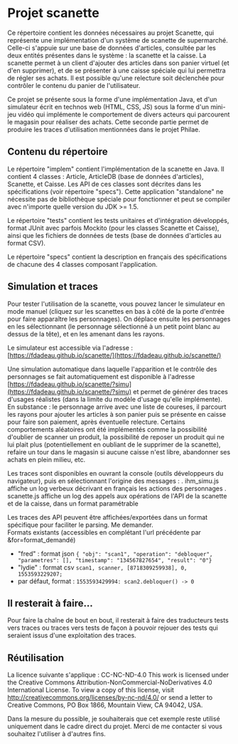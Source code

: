 # Projet scanette 

Ce répertoire contient les données nécessaires au projet Scanette, qui représente une implémentation d'un système de scanette de supermarché. Celle-ci s'appuie sur une base de données d'articles, consultée par les deux entités présentes dans le système : la scanette et la caisse. La scanette permet à un client d'ajouter des articles dans son panier virtuel (et d'en supprimer), et de se présenter à une caisse spéciale qui lui permettra de régler ses achats. Il est possible qu'une relecture soit déclenchée pour contrôler le contenu du panier de l'utilisateur. 

Ce projet se présente sous la forme d'une implémentation Java, et d'un simulateur écrit en technos web (HTML, CSS, JS) sous la forme d'un mini-jeu vidéo qui implémente le comportement de divers acteurs qui parcourent le magasin pour réaliser des achats. Cette seconde partie permet de produire les traces d'utilisation mentionnées dans le projet Philae. 

## Contenu du répertoire 

Le répertoire "implem" contient l'implémentation de la scanette en Java. Il contient 4 classes : Article, ArticleDB (base de données d'articles), Scanette, et Caisse. Les API de ces classes sont décrites dans les spécifications (voir répertoire "specs"). Cette application "standalone" ne nécessite pas de bibliothèque spéciale pour fonctionner et peut se compiler avec n'importe quelle version du JDK >= 1.5.

Le répertoire "tests" contient les tests unitaires et d'intégration développés, format JUnit avec parfois Mockito (pour les classes Scanette et Caisse), ainsi que les fichiers de données de tests (base de données d'articles au format CSV). 

Le répertoire "specs" contient la description en français des spécifications de chacune des 4 classes composant l'application.


## Simulation et traces

Pour tester l'utilisation de la scanette, vous pouvez lancer le simulateur en mode manuel (cliquez sur les scanettes en bas à côté de la porte d'entrée pour faire apparaître les personnages). On déplace ensuite les personnages en les sélectionnant (le personnage sélectionné à un petit point blanc au dessus de la tête), et en les amenant dans les rayons. 

Le simulateur est accessible via l'adresse : [https://fdadeau.github.io/scanette/](https://fdadeau.github.io/scanette/)

Une simulation automatique dans laquelle l'apparition et le contrôle des personnages se fait automatiquement est disponible à l'adresse [https://fdadeau.github.io/scanette/?simu](https://fdadeau.github.io/scanette/?simu) et permet de générer des traces d'usages réalistes (dans la limite du modèle d'usage qu'elle implémente). En substance : le personnage arrive avec une liste de coureses, il parcourt les rayons pour ajouter les articles à son panier puis se présente en caisse pour faire son paiement, après éventuelle relecture. Certains comportements aléatoires ont été implémentés comme la possibilité d'oublier de scanner un produit, la possibilité de reposer un produit qui ne lui plait plus (potentiellement en oubliant de le supprimer de la scanette), refaire un tour dans le magasin si aucune caisse n'est libre, abandonner ses achats en plein milieu, etc. 

Les traces sont disponibles en ouvrant la console (outils développeurs du navigateur), puis en sélectionnant l'origine des messages :
. ihm_simu.js affiche un log verbeux décrivant en français les actions des personnages
. scanette.js affiche un log des appels aux opérations de l'API de la scanette et de la caisse, dans un format paramétrable

Les traces des API peuvent être affichées/exportées dans un format spécifique pour faciliter le parsing. Me demander.  
Formats existants (accessibles en complétant l'url précédente par &for=format_demandé)
- "fred" : format json `{ "obj": "scan1", "operation": "debloquer", "parametres": [], "timestamp": "134567827654", "result": "0"}`
- "lydie" : format csv `scan1, scanner, [8718309259938], 0, 1553593229207;`
- par défaut, format : `1553593429994: scan2.debloquer() -> 0`


## Il resterait à faire...

Pour faire la chaîne de bout en bout, il resterait à faire des traducteurs tests vers traces ou traces vers tests de façon à pouvoir rejouer des tests qui seraient issus d'une exploitation des traces. 


## Réutilisation 

La licence suivante s'applique : CC-NC-ND-4.0
This work is licensed under the Creative Commons Attribution-NonCommercial-NoDerivatives 4.0 International License. To view a copy of this license, visit http://creativecommons.org/licenses/by-nc-nd/4.0/ or send a letter to Creative Commons, PO Box 1866, Mountain View, CA 94042, USA.

Dans la mesure du possible, je souhaiterais que cet exemple reste utilisé uniquement dans le cadre direct du projet. Merci de me contacter si vous souhaitez l'utiliser à d'autres fins. 
